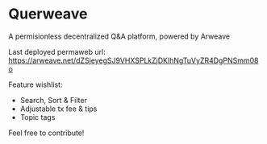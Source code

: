 # Querweave
A permisionless decentralized Q&A platform, powered by Arweave

Last deployed permaweb url: https://arweave.net/dZSjeyegSJ9VHXSPLkZjDKlhNgTuVyZR4DgPNSmm08o

Feature wishlist:
  - Search, Sort & Filter
  - Adjustable tx fee & tips
  - Topic tags

Feel free to contribute!

